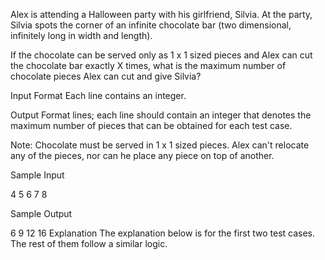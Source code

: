 Alex is attending a Halloween party with his girlfriend, Silvia. At the party, Silvia spots the corner of an infinite chocolate bar (two dimensional, infinitely long in width and length).

If the chocolate can be served only as 1 x 1 sized pieces and Alex can cut the chocolate bar exactly X times, what is the maximum number of chocolate pieces Alex can cut and give Silvia?

Input Format
Each line contains an integer.

Output Format
 lines; each line should contain an integer that denotes the maximum number of pieces that can be obtained for each test case.

Note: Chocolate must be served in 1 x 1 sized pieces. Alex can't relocate any of the pieces, nor can he place any piece on top of another.

Sample Input

4
5
6
7
8

Sample Output 

6
9
12
16
Explanation
The explanation below is for the first two test cases. The rest of them follow a similar logic.